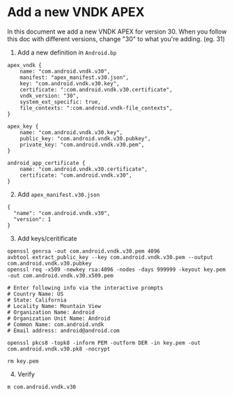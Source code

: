# Add a new VNDK APEX

In this document we add a new VNDK APEX for version 30. When you follow this doc with different versions,
change "30" to what you're adding. (eg. 31)

1. Add a new definition in `Android.bp`

```
apex_vndk {
    name: "com.android.vndk.v30",
    manifest: "apex_manifest.v30.json",
    key: "com.android.vndk.v30.key",
    certificate: ":com.android.vndk.v30.certificate",
    vndk_version: "30",
    system_ext_specific: true,
    file_contexts: ":com.android.vndk-file_contexts",
}

apex_key {
    name: "com.android.vndk.v30.key",
    public_key: "com.android.vndk.v30.pubkey",
    private_key: "com.android.vndk.v30.pem",
}

android_app_certificate {
    name: "com.android.vndk.v30.certificate",
    certificate: "com.android.vndk.v30",
}
```

2. Add `apex_manifest.v30.json`

```
{
  "name": "com.android.vndk.v30",
  "version": 1
}
```

3. Add keys/ceritificate

```
openssl genrsa -out com.android.vndk.v30.pem 4096
avbtool extract_public_key --key com.android.vndk.v30.pem --output com.android.vndk.v30.pubkey
openssl req -x509 -newkey rsa:4096 -nodes -days 999999 -keyout key.pem -out com.android.vndk.v30.x509.pem

# Enter following info via the interactive prompts
# Country Name: US
# State: California
# Locality Name: Mountain View
# Organization Name: Android
# Organization Unit Name: Android
# Common Name: com.android.vndk
# Email address: android@android.com

openssl pkcs8 -topk8 -inform PEM -outform DER -in key.pem -out com.android.vndk.v30.pk8 -nocrypt

rm key.pem
```

4. Verify

```
m com.android.vndk.v30
```
